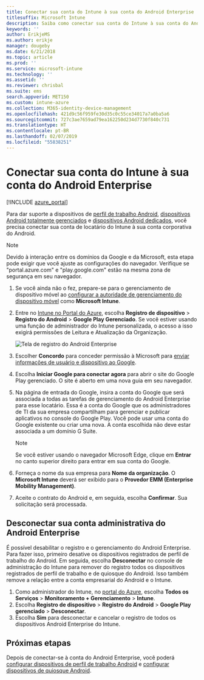 ```yaml
---
title: Conectar sua conta do Intune à sua conta do Android Enterprise
titlesuffix: Microsoft Intune
description: Saiba como conectar sua conta do Intune à sua conta do Android Enterprise.
keywords: ''
author: ErikjeMS
ms.author: erikje
manager: dougeby
ms.date: 6/21/2018
ms.topic: article
ms.prod: ''
ms.service: microsoft-intune
ms.technology: ''
ms.assetid: ''
ms.reviewer: chrisbal
ms.suite: ems
search.appverid: MET150
ms.custom: intune-azure
ms.collection: M365-identity-device-management
ms.openlocfilehash: 421d9c56f959fe30d35c0c55ce34017a7a0ba5a6
ms.sourcegitcommit: 727c3ae7659ad79ea162250d234d7730f840c731
ms.translationtype: HT
ms.contentlocale: pt-BR
ms.lasthandoff: 02/07/2019
ms.locfileid: "55838251"
---
```

# <a name="connect-your-intune-account-to-your-android-enterprise-account"></a>Conectar sua conta do Intune à sua conta do Android Enterprise

[!INCLUDE [azure_portal](./includes/azure_portal.md)]

Para dar suporte a dispositivos de [perfil de trabalho Android](android-work-profile-enroll.md), [dispositivos Android totalmente gerenciados](android-fully-managed-enroll.md) e [dispositivos Android dedicados](android-kiosk-enroll.md), você precisa conectar sua conta de locatário do Intune à sua conta corporativa do Android.  

> [!NOTE]
> Devido à interação entre os domínios da Google e da Microsoft, esta etapa pode exigir que você ajuste as configurações do navegador.  Verifique se "portal.azure.com" e "play.google.com" estão na mesma zona de segurança em seu navegador.

1. Se você ainda não o fez, prepare-se para o gerenciamento de dispositivo móvel ao [configurar a autoridade de gerenciamento do dispositivo móvel](mdm-authority-set.md) como **Microsoft Intune**.
2. Entre no [Intune no Portal do Azure](https://aka.ms/intuneportal), escolha **Registro de dispositivo** > **Registro do Android** > **Google Play Gerenciado**.  Se você estiver usando uma função de administrador do Intune personalizada, o acesso a isso exigirá permissões de Leitura e Atualização da Organização.
   
   ![Tela de registro do Android Enterprise](./media/android-work-bind.png)

3. Escolher **Concordo** para conceder permissão à Microsoft para [enviar informações de usuário e dispositivo ao Google](data-intune-sends-to-google.md). 
   
4. Escolha **Iniciar Google para conectar agora** para abrir o site do Google Play gerenciado. O site é aberto em uma nova guia em seu navegador.
  
5. Na página de entrada do Google, insira a conta do Google que será associada a todas as tarefas de gerenciamento do Android Enterprise para esse locatário. Essa é a conta do Google que os administradores de TI da sua empresa compartilham para gerenciar e publicar aplicativos no console do Google Play. Você pode usar uma conta do Google existente ou criar uma nova. A conta escolhida não deve estar associada a um domínio G Suite.
    
    > [!Note]
    > Se você estiver usando o navegador Microsoft Edge, clique em **Entrar** no canto superior direito para entrar em sua conta do Google.

6. Forneça o nome da sua empresa para **Nome da organização**. O **Microsoft Intune** deverá ser exibido para o **Provedor EMM (Enterprise Mobility Management)**.

7. Aceite o contrato do Android e, em seguida, escolha **Confirmar**. Sua solicitação será processada.

## <a name="disconnect-your-android-enterprise-administrative-account"></a>Desconectar sua conta administrativa do Android Enterprise

É possível desabilitar o registro e o gerenciamento do Android Enterprise. Para fazer isso, primeiro desative os dispositivos registrados de perfil de trabalho do Android. Em seguida, escolha **Desconectar** no console de administração do Intune para remover do registro todos os dispositivos registrados de perfil de trabalho e de quiosque do Android. Isso também remove a relação entre a conta empresarial do Android e o Intune.

1. Como administrador do Intune, no [portal do Azure](https://portal.azure.com), escolha **Todos os Serviços** > **Monitoramento + Gerenciamento** > **Intune**.
2. Escolha **Registro de dispositivo** > **Registro do Android** > **Google Play gerenciado** > **Desconectar**.
3. Escolha **Sim** para desconectar e cancelar o registro de todos os dispositivos Android Enterprise do Intune.

## <a name="next-steps"></a>Próximas etapas

Depois de conectar-se à conta do Android Enterprise, você poderá [configurar dispositivos de perfil de trabalho Android](android-work-profile-enroll.md) e [configurar dispositivos de quiosque Android](android-kiosk-enroll.md).
